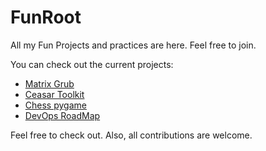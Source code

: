 # FunRoot
All my Fun Projects and practices are here. Feel free to join.

You can check out the current projects:
<ul>
  <li><a href="https://github.com/parsabe/FunRoot/tree/master/matrix-grub">Matrix Grub</a></li>
  <li><a href="https://github.com/parsabe/FunRoot/tree/master/ceasar-toolkit">Ceasar Toolkit</a></li>
  <li><a href="https://github.com/parsabe/FunRoot/tree/master/Chess%20py%20game">Chess pygame</a></li>
  <li><a href="https://github.com/parsabe/FunRoot/tree/master/devops-roadmap">DevOps RoadMap</a></li>
  
  
</ul>

Feel free to check out. Also, all contributions are welcome. 
